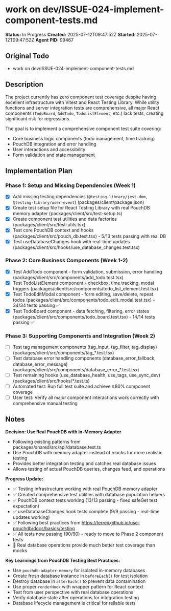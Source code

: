 # work on dev/ISSUE-024-implement-component-tests.md

**Status:** In Progress
**Created:** 2025-07-12T09:47:52Z
**Started:** 2025-07-12T09:47:52Z
**Agent PID:** 99467

## Original Todo

- work on dev/ISSUE-024-implement-component-tests.md

## Description

The project currently has zero component test coverage despite having excellent infrastructure with Vitest and React Testing Library. While utility functions and server integration tests are comprehensive, all major React components (`TodoBoard`, `AddTodo`, `TodoListElement`, etc.) lack tests, creating significant risk for regressions.

The goal is to implement a comprehensive component test suite covering:
- Core business logic components (todo management, time tracking)
- PouchDB integration and error handling 
- User interactions and accessibility
- Form validation and state management

## Implementation Plan

### Phase 1: Setup and Missing Dependencies (Week 1)

- [x] Add missing testing dependencies (`@testing-library/jest-dom`, `@testing-library/user-event`) (packages/client/package.json)
- [x] Create test setup file for React Testing Library with real PouchDB memory adapter (packages/client/src/test-setup.ts)
- [x] Create component test utilities and data factories (packages/client/src/test-utils.tsx)
- [x] Test core PouchDB context and hooks (packages/client/src/pouch_db.test.tsx) - 5/13 tests passing with real DB
- [x] Test useDatabaseChanges hook with real-time updates (packages/client/src/hooks/use_database_changes.test.tsx)

### Phase 2: Core Business Components (Week 1-2)

- [x] Test AddTodo component - form validation, submission, error handling (packages/client/src/components/add_todo.test.tsx)
- [x] Test TodoListElement component - checkbox, time tracking, modal triggers (packages/client/src/components/todo_list_element.test.tsx)  
- [x] Test TodoEditModal component - form editing, save/delete, repeat todos (packages/client/src/components/todo_edit_modal.test.tsx) - 34/34 tests passing ✅
- [x] Test TodoBoard component - data fetching, filtering, error states (packages/client/src/components/todo_board.test.tsx) - 14/14 tests passing ✅

### Phase 3: Supporting Components and Integration (Week 2)

- [ ] Test tag management components (tag_input, tag_filter, tag_display) (packages/client/src/components/tag_*.test.tsx)
- [ ] Test database error handling components (database_error_fallback, database_error_message) (packages/client/src/components/database_error_*.test.tsx)
- [ ] Test remaining hooks (use_database_health, use_tags, use_sync_dev) (packages/client/src/hooks/*.test.ts)
- [ ] Automated test: Run full test suite and achieve ≥80% component coverage
- [ ] User test: Verify all major component interactions work correctly with comprehensive manual testing

## Notes

**Decision: Use Real PouchDB with In-Memory Adapter**
- Following existing patterns from packages/shared/src/api/database.test.ts
- Use PouchDB with memory adapter instead of mocks for more realistic testing
- Provides better integration testing and catches real database issues
- Allows testing of actual PouchDB queries, changes feed, and operations

**Progress Update:**
- ✅ Testing infrastructure working with real PouchDB memory adapter
- ✅ Created comprehensive test utilities with database population helpers
- ✅ PouchDB context tests working (13/13 passing - fixed safeGet test expectation)
- ✅ useDatabaseChanges hook tests complete (9/9 passing - real-time updates working)
- ✅ Following best practices from https://terreii.github.io/use-pouchdb/docs/basics/testing
- ✅ All tests now passing (90/90) - ready to move to Phase 2 component tests
- 📝 Real database operations provide much better test coverage than mocks

**Key Learnings from PouchDB Testing Best Practices:**
- Use `pouchdb-adapter-memory` for isolated in-memory databases
- Create fresh database instance in `beforeEach()` for test isolation
- Destroy database in `afterEach()` to prevent data contamination
- Use proper `renderHook` with wrapper pattern for React context
- Test from user perspective with real database operations
- Verify database state after operations for integration testing
- Database lifecycle management is critical for reliable tests